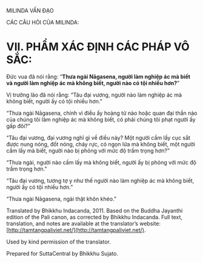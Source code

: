  

MILINDA VẤN ĐẠO

CÁC CÂU HỎI CỦA MILINDA:

# VII. PHẨM XÁC ĐỊNH CÁC PHÁP VÔ SẮC:

Đức vua đã nói rằng: “**Thưa ngài Nāgasena, người làm nghiệp ác mà biết và người làm nghiệp ác mà không biết, người nào có tội nhiều hơn?**”

Vị trưởng lão đã nói rằng: “Tâu đại vương, người nào làm nghiệp ác mà không biết, người ấy có tội nhiều hơn.”

“Thưa ngài Nāgasena, chính vì điều ấy hoàng tử nào hoặc quan đại thần nào của chúng tôi làm nghiệp ác mà không biết, có phải chúng tôi phạt người ấy gấp đôi?”

“Tâu đại vương, đại vương nghĩ gì về điều này? Một người cầm lấy cục sắt được nung nóng, đốt nóng, cháy rực, có ngọn lửa mà không biết, một người cầm lấy mà biết, người nào bị phỏng với mức độ trầm trọng hơn?”

“Thưa ngài, người nào cầm lấy mà không biết, người ấy bị phỏng với mức độ trầm trọng hơn.”

“Tâu đại vương, tương tợ y như thế người nào làm nghiệp ác mà không biết, người ấy có tội nhiều hơn.”

“Thưa ngài Nāgasena, ngài thật khôn khéo.”

Translated by Bhikkhu Indacanda, 2011. Based on the Buddha Jayanthi edition of the Pali canon, as corrected by Bhikkhu Indacanda. Full text, translation, and notes are available at the translator’s website: [http://tamtangpaliviet.net/](http://tamtangpaliviet.net/).

Used by kind permission of the translator.

Prepared for SuttaCentral by Bhikkhu Sujato.